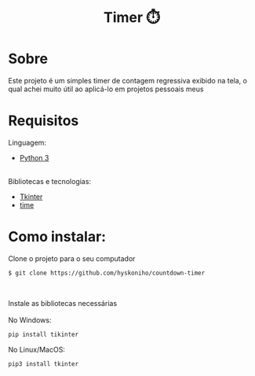 <div align="center">
  <h1>Timer ⏱️</h1>
</div>

# Sobre
Este projeto é um simples timer de contagem regressiva exibido na tela, o qual achei muito útil ao aplicá-lo em projetos pessoais meus

# Requisitos
Linguagem:
- [Python 3](https://www.python.org/)<br></br>

Bibliotecas e tecnologias:
- [Tkinter](https://tkdocs.com/)
- [time](https://docs.python.org/3/library/time.html)

# Como instalar:
Clone o projeto para o seu computador
```bash
$ git clone https://github.com/hyskoniho/countdown-timer
```
</br>

Instale as bibliotecas necessárias<br></br>
No Windows:
```bash
pip install tikinter
```
No Linux/MacOS:
```bash
pip3 install tkinter
```
